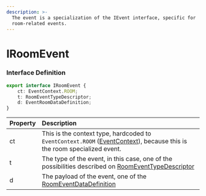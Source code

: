 ```yaml
---
description: >-
  The event is a specialization of the IEvent interface, specific for
  room-related events.
---
```


# IRoomEvent

### Interface Definition

```typescript
export interface IRoomEvent {
	ct: EventContext.ROOM;
	t: RoomEventTypeDescriptor;
	d: EventRoomDataDefinition;
}
```

| Property | Description |
| :--- | :--- |
| ct | This is the context type, hardcoded to `EventContext.ROOM` \([EventContext](../eventcontext.md)\), because this is the room specialized event. |
| t | The type of the event, in this case, one of the possibilities described on [RoomEventTypeDescriptor](roomeventtypedescriptor.md) |
| d | The payload of the event, one of the [RoomEventDataDefinition](room-event-data-definition/) |

